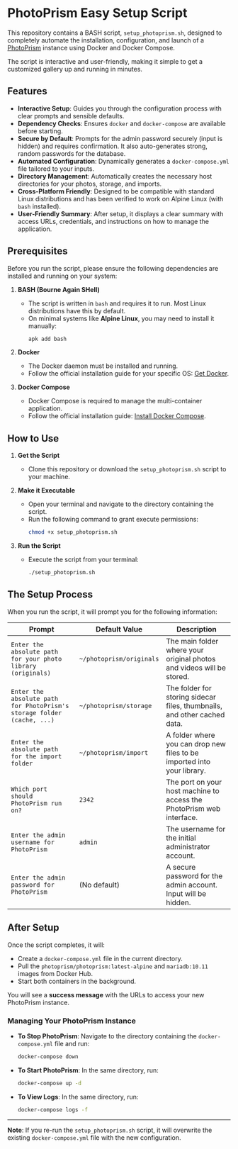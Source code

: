 # PhotoPrism Easy Setup Script

This repository contains a BASH script, `setup_photoprism.sh`, designed to completely automate the installation, configuration, and launch of a [PhotoPrism](https://www.photoprism.app/) instance using Docker and Docker Compose.

The script is interactive and user-friendly, making it simple to get a customized gallery up and running in minutes.

## Features

-   **Interactive Setup**: Guides you through the configuration process with clear prompts and sensible defaults.
-   **Dependency Checks**: Ensures `docker` and `docker-compose` are available before starting.
-   **Secure by Default**: Prompts for the admin password securely (input is hidden) and requires confirmation. It also auto-generates strong, random passwords for the database.
-   **Automated Configuration**: Dynamically generates a `docker-compose.yml` file tailored to your inputs.
-   **Directory Management**: Automatically creates the necessary host directories for your photos, storage, and imports.
-   **Cross-Platform Friendly**: Designed to be compatible with standard Linux distributions and has been verified to work on Alpine Linux (with `bash` installed).
-   **User-Friendly Summary**: After setup, it displays a clear summary with access URLs, credentials, and instructions on how to manage the application.

## Prerequisites

Before you run the script, please ensure the following dependencies are installed and running on your system:

1.  **BASH (Bourne Again SHell)**
    -   The script is written in `bash` and requires it to run. Most Linux distributions have this by default.
    -   On minimal systems like **Alpine Linux**, you may need to install it manually:
        ```sh
        apk add bash
        ```

2.  **Docker**
    -   The Docker daemon must be installed and running.
    -   Follow the official installation guide for your specific OS: [Get Docker](https://docs.docker.com/get-docker/).

3.  **Docker Compose**
    -   Docker Compose is required to manage the multi-container application.
    -   Follow the official installation guide: [Install Docker Compose](https://docs.docker.com/compose/install/).

## How to Use

1.  **Get the Script**
    -   Clone this repository or download the `setup_photoprism.sh` script to your machine.

2.  **Make it Executable**
    -   Open your terminal and navigate to the directory containing the script.
    -   Run the following command to grant execute permissions:
        ```sh
        chmod +x setup_photoprism.sh
        ```

3.  **Run the Script**
    -   Execute the script from your terminal:
        ```sh
        ./setup_photoprism.sh
        ```

## The Setup Process

When you run the script, it will prompt you for the following information:

| Prompt                                                                | Default Value                | Description                                                                 |
| --------------------------------------------------------------------- | ---------------------------- | --------------------------------------------------------------------------- |
| `Enter the absolute path for your photo library (originals)`          | `~/photoprism/originals`     | The main folder where your original photos and videos will be stored.       |
| `Enter the absolute path for PhotoPrism's storage folder (cache, ...)`| `~/photoprism/storage`       | The folder for storing sidecar files, thumbnails, and other cached data.    |
| `Enter the absolute path for the import folder`                       | `~/photoprism/import`        | A folder where you can drop new files to be imported into your library.     |
| `Which port should PhotoPrism run on?`                                | `2342`                       | The port on your host machine to access the PhotoPrism web interface.       |
| `Enter the admin username for PhotoPrism`                             | `admin`                      | The username for the initial administrator account.                         |
| `Enter the admin password for PhotoPrism`                             | (No default)                 | A secure password for the admin account. Input will be hidden.              |

## After Setup

Once the script completes, it will:
-   Create a `docker-compose.yml` file in the current directory.
-   Pull the `photoprism/photoprism:latest-alpine` and `mariadb:10.11` images from Docker Hub.
-   Start both containers in the background.

You will see a **success message** with the URLs to access your new PhotoPrism instance.

### Managing Your PhotoPrism Instance

-   **To Stop PhotoPrism**: Navigate to the directory containing the `docker-compose.yml` file and run:
    ```sh
    docker-compose down
    ```
-   **To Start PhotoPrism**: In the same directory, run:
    ```sh
    docker-compose up -d
    ```
-   **To View Logs**: In the same directory, run:
    ```sh
    docker-compose logs -f
    ```

---

**Note**: If you re-run the `setup_photoprism.sh` script, it will overwrite the existing `docker-compose.yml` file with the new configuration.
